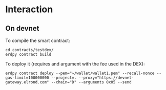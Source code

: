 # Interaction

## On devnet

To compile the smart contract:

```
cd contracts/testdex/
erdpy contract build

```

To deploy it (requires and argument with the fee used in the DEX):

```
erdpy contract deploy --pem="~/wallet/wallet1.pem" --recall-nonce --gas-limit=100000000 --project=. --proxy="https://devnet-gateway.elrond.com" --chain="D" --arguments 0x05 --send

```
